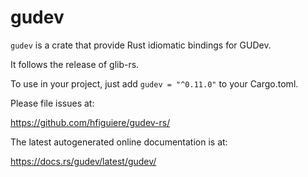 gudev
=====

`gudev` is a crate that provide Rust idiomatic bindings for GUDev.

It follows the release of glib-rs.

To use in your project, just add `gudev = "^0.11.0"` to your Cargo.toml.

Please file issues at:

  https://github.com/hfiguiere/gudev-rs/

The latest autogenerated online documentation is at:

  https://docs.rs/gudev/latest/gudev/

